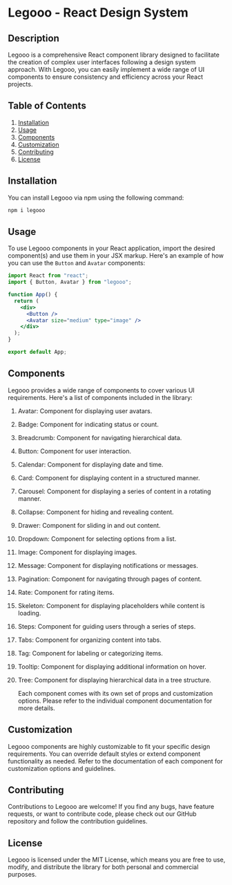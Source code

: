 # Legooo - React Design System

## Description

Legooo is a comprehensive React component library designed to facilitate the creation of complex user interfaces following a design system approach. With Legooo, you can easily implement a wide range of UI components to ensure consistency and efficiency across your React projects.

## Table of Contents

1. [Installation](#installation)
2. [Usage](#usage)
3. [Components](#components)
4. [Customization](#customization)
5. [Contributing](#contributing)
6. [License](#license)

## Installation

You can install Legooo via npm using the following command:

```js
npm i legooo
```

## Usage

To use Legooo components in your React application, import the desired component(s) and use them in your JSX markup. Here's an example of how you can use the `Button` and `Avatar` components:

```jsx
import React from "react";
import { Button, Avatar } from "legooo";

function App() {
  return (
    <div>
      <Button />
      <Avatar size="medium" type="image" />
    </div>
  );
}

export default App;
```

## Components

Legooo provides a wide range of components to cover various UI requirements. Here's a list of components included in the library:

1. Avatar: Component for displaying user avatars.
2. Badge: Component for indicating status or count.
3. Breadcrumb: Component for navigating hierarchical data.
4. Button: Component for user interaction.
5. Calendar: Component for displaying date and time.
6. Card: Component for displaying content in a structured manner.
7. Carousel: Component for displaying a series of content in a rotating manner.
8. Collapse: Component for hiding and revealing content.
9. Drawer: Component for sliding in and out content.
10. Dropdown: Component for selecting options from a list.
11. Image: Component for displaying images.
12. Message: Component for displaying notifications or messages.
13. Pagination: Component for navigating through pages of content.
14. Rate: Component for rating items.
15. Skeleton: Component for displaying placeholders while content is loading.
16. Steps: Component for guiding users through a series of steps.
17. Tabs: Component for organizing content into tabs.
18. Tag: Component for labeling or categorizing items.
19. Tooltip: Component for displaying additional information on hover.
20. Tree: Component for displaying hierarchical data in a tree structure.

    Each component comes with its own set of props and customization options. Please refer to the individual component documentation for more details.

## Customization

Legooo components are highly customizable to fit your specific design requirements. You can override default styles or extend component functionality as needed. Refer to the documentation of each component for customization options and guidelines.

## Contributing

Contributions to Legooo are welcome! If you find any bugs, have feature requests, or want to contribute code, please check out our GitHub repository and follow the contribution guidelines.

## License

Legooo is licensed under the MIT License, which means you are free to use, modify, and distribute the library for both personal and commercial purposes.
